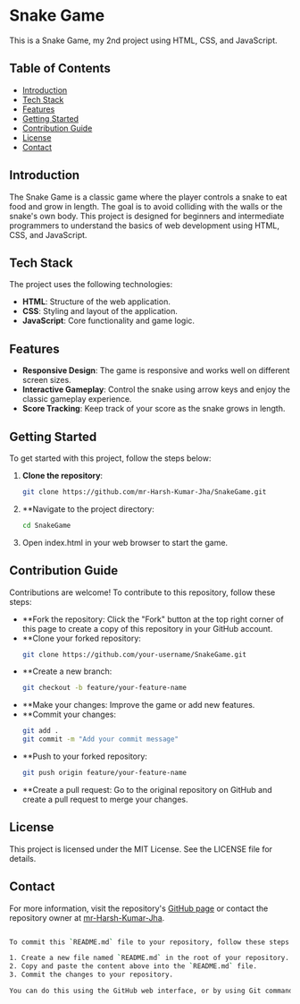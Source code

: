 # Snake Game

This is a Snake Game, my 2nd project using HTML, CSS, and JavaScript.

## Table of Contents

- [Introduction](#introduction)
- [Tech Stack](#tech-stack)
- [Features](#features)
- [Getting Started](#getting-started)
- [Contribution Guide](#contribution-guide)
- [License](#license)
- [Contact](#contact)

## Introduction

The Snake Game is a classic game where the player controls a snake to eat food and grow in length. The goal is to avoid colliding with the walls or the snake's own body. This project is designed for beginners and intermediate programmers to understand the basics of web development using HTML, CSS, and JavaScript.

## Tech Stack

The project uses the following technologies:

- **HTML**: Structure of the web application.
- **CSS**: Styling and layout of the application.
- **JavaScript**: Core functionality and game logic.

## Features

- **Responsive Design**: The game is responsive and works well on different screen sizes.
- **Interactive Gameplay**: Control the snake using arrow keys and enjoy the classic gameplay experience.
- **Score Tracking**: Keep track of your score as the snake grows in length.

## Getting Started

To get started with this project, follow the steps below:

1. **Clone the repository**:
   ```bash
   git clone https://github.com/mr-Harsh-Kumar-Jha/SnakeGame.git

2. **Navigate to the project directory:
   ```bash
   cd SnakeGame

3. Open index.html in your web browser to start the game.

## Contribution Guide

Contributions are welcome! To contribute to this repository, follow these steps:
- **Fork the repository:
  Click the "Fork" button at the top right corner of this page to create a copy of this repository in your GitHub account.
- **Clone your forked repository:
  ```bash
  git clone https://github.com/your-username/SnakeGame.git
- **Create a new branch:
  ```bash
  git checkout -b feature/your-feature-name
- **Make your changes:
  Improve the game or add new features.
- **Commit your changes:
  ```bash
  git add .
  git commit -m "Add your commit message"
- **Push to your forked repository:
  ```bash
  git push origin feature/your-feature-name
- **Create a pull request:
  Go to the original repository on GitHub and create a pull request to merge your changes.

## License

This project is licensed under the MIT License. See the LICENSE file for details.

## Contact

For more information, visit the repository's [GitHub page](https://github.com/mr-Harsh-Kumar-Jha/SnakeGame) or contact the repository owner at [mr-Harsh-Kumar-Jha](https://github.com/mr-Harsh-Kumar-Jha).
```bash

To commit this `README.md` file to your repository, follow these steps:

1. Create a new file named `README.md` in the root of your repository.
2. Copy and paste the content above into the `README.md` file.
3. Commit the changes to your repository.

You can do this using the GitHub web interface, or by using Git commands if you have a local copy of the repository.
